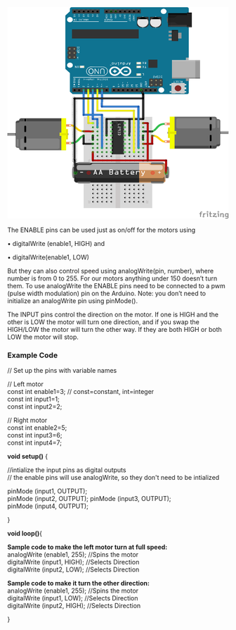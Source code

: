  <img src="https://github.com/CHS-robotics/Robots/blob/master/L293D%20Setup_bb1.png" alt="Fritzing" style="width:640px;height:480px">

The ENABLE pins can be used just as on/off for the motors using 
 
 • digitalWrite (enable1, HIGH) and 

 • digitalWrite(enable1, LOW)

But they can also control speed using analogWrite(pin, number), where number is from 0 to 255. For our motors 
anything under 150 doesn’t turn them. To use analogWrite the ENABLE pins need to be connected to a pwm
(pulse width modulation) pin on the Arduino. Note: you don’t need to initialize an analogWrite pin using 
pinMode().

The INPUT pins control the direction on the motor. If one is HIGH and the other is LOW the motor will turn one 
direction, and if you swap the HIGH/LOW the motor will turn the other way. If they are both HIGH or both LOW 
the motor will stop.

<h3>Example Code</h3>

// Set up the pins with variable names 

// Left motor  
const int enable1=3; // const=constant, int=integer  
const int input1=1;  
const int input2=2;  

// Right motor  
const int enable2=5;  
const int input3=6;  
const int input4=7;


<b>void setup()</b> {

  //intialize the input pins as digital outputs  
  // the enable pins will use analogWrite, so they don't need to be intialized
  
  pinMode (input1, OUTPUT);  
  pinMode (input2, OUTPUT);
  pinMode (input3, OUTPUT);  
  pinMode (input4, OUTPUT);  
  
}

<b>void loop()</b>{

<b>Sample code to make the left motor turn at full speed:</b>  
analogWrite (enable1, 255); //Spins the motor  
digitalWrite (input1, HIGH); //Selects Direction  
digitalWrite (input2, LOW); //Selects Direction 


<b>Sample code to make it turn the other direction:</b>  
analogWrite (enable1, 255); //Spins the motor  
digitalWrite (input1, LOW); //Selects Direction  
digitalWrite (input2, HIGH); //Selects Direction


}
